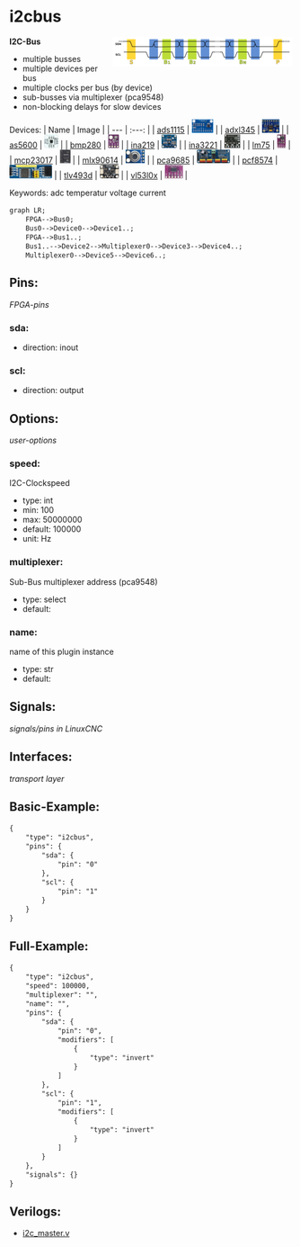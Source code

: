 # i2cbus

<img align="right" width="320" src="image.png">

**I2C-Bus**

* multiple busses
* multiple devices per bus
* multiple clocks per bus (by device)
* sub-busses via multiplexer (pca9548)
* non-blocking delays for slow devices
        

Devices:
| Name | Image |
| --- | :---: |
| [ads1115](devices/ads1115/) | <img src="devices/ads1115/image.png" height="24"> |
| [adxl345](devices/adxl345/) | <img src="devices/adxl345/image.png" height="24"> |
| [as5600](devices/as5600/) | <img src="devices/as5600/image.png" height="24"> |
| [bmp280](devices/bmp280/) | <img src="devices/bmp280/image.png" height="24"> |
| [ina219](devices/ina219/) | <img src="devices/ina219/image.png" height="24"> |
| [ina3221](devices/ina3221/) | <img src="devices/ina3221/image.png" height="24"> |
| [lm75](devices/lm75/) | <img src="devices/lm75/image.png" height="24"> |
| [mcp23017](devices/mcp23017/) | <img src="devices/mcp23017/image.png" height="24"> |
| [mlx90614](devices/mlx90614/) | <img src="devices/mlx90614/image.png" height="24"> |
| [pca9685](devices/pca9685/) | <img src="devices/pca9685/image.png" height="24"> |
| [pcf8574](devices/pcf8574/) | <img src="devices/pcf8574/image.png" height="24"> |
| [tlv493d](devices/tlv493d/) | <img src="devices/tlv493d/image.png" height="24"> |
| [vl53l0x](devices/vl53l0x/) | <img src="devices/vl53l0x/image.png" height="24"> |

Keywords: adc temperatur voltage current

```mermaid
graph LR;
    FPGA-->Bus0;
    Bus0-->Device0-->Device1..;
    FPGA-->Bus1..;
    Bus1..-->Device2-->Multiplexer0-->Device3-->Device4..;
    Multiplexer0-->Device5-->Device6..;
```

## Pins:
*FPGA-pins*
### sda:

 * direction: inout

### scl:

 * direction: output


## Options:
*user-options*
### speed:
I2C-Clockspeed

 * type: int
 * min: 100
 * max: 50000000
 * default: 100000
 * unit: Hz

### multiplexer:
Sub-Bus multiplexer address (pca9548)

 * type: select
 * default: 

### name:
name of this plugin instance

 * type: str
 * default: 


## Signals:
*signals/pins in LinuxCNC*


## Interfaces:
*transport layer*


## Basic-Example:
```
{
    "type": "i2cbus",
    "pins": {
        "sda": {
            "pin": "0"
        },
        "scl": {
            "pin": "1"
        }
    }
}
```

## Full-Example:
```
{
    "type": "i2cbus",
    "speed": 100000,
    "multiplexer": "",
    "name": "",
    "pins": {
        "sda": {
            "pin": "0",
            "modifiers": [
                {
                    "type": "invert"
                }
            ]
        },
        "scl": {
            "pin": "1",
            "modifiers": [
                {
                    "type": "invert"
                }
            ]
        }
    },
    "signals": {}
}
```

## Verilogs:
 * [i2c_master.v](i2c_master.v)
